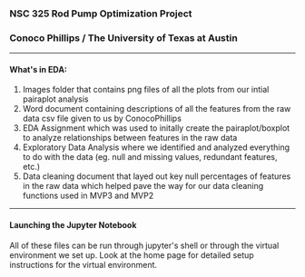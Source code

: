 ### NSC 325 Rod Pump Optimization Project

### Conoco Phillips / The University of Texas at Austin

---

#### What's in EDA:

1. Images folder that contains png files of all the plots from our intial pairaplot analysis
2. Word document containing descriptions of all the features from the raw data csv file given to us by ConocoPhillips
3. EDA Assignment which was used to initally create the pairaplot/boxplot to analyze relationships between features in the raw data  
4. Exploratory Data Analysis where we identified and analyzed everything to do with the data (eg. null and missing values, redundant features, etc.)
5. Data cleaning document that layed out key null percentages of features in the raw data which helped pave the way for our data cleaning functions used in MVP3 and MVP2

---

#### Launching the Jupyter Notebook

All of these files can be run through jupyter's shell or through the virtual environment we set up. Look at the home page for detailed setup instructions for the virtual environment.
